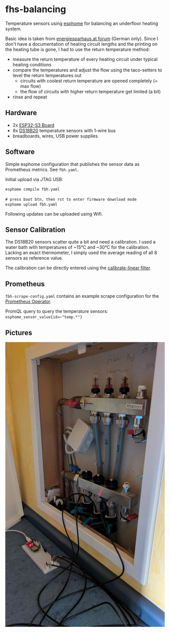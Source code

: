 # fhs-balancing

Temperature sensors using [esphome](https://esphome.io/) for balancing an underfloor heating system.

Basic idea is taken from [energiesparhaus.at forum](https://www.energiesparhaus.at/forum-hydraulischer-abgleich-grundlagen/39756_1) (German only). Since I don't have a documentation of heating circuit lengths and the printing on the heating tube is gone, I had to use the return temperature method:
- measure the return temperature of every heating circuit under typical heating conditions
- compare the temperatures and adjust the flow using the taco-setters to level the return temperatures out
  - circuits with coolest return temperature are opened completely (= max flow)
  - the flow of circuits with higher return temperature get limited (a bit)
- rinse and repeat

## Hardware

- 2x [ESP32-S3 Board](https://docs.espressif.com/projects/esp-dev-kits/en/latest/esp32s3/esp32-s3-devkitc-1/user_guide.html#getting-started)
- 8x [DS18B20](https://datasheets.maximintegrated.com/en/ds/DS18B20.pdf) temperature sensors with 1-wire bus
- breadboards, wires, USB power supplies

## Software

Simple esphome configuration that publishes the sensor data as Prometheus metrics. See `fbh.yaml`.

Initial upload via JTAG USB:

```
esphome compile fbh.yaml

# press boot btn, then rst to enter firmware download mode
esphome upload fbh.yaml
```

Following updates can be uploaded using Wifi.

## Sensor Calibration

The DS18B20 sensors scatter quite a bit and need a calibration. I used a water bath with temperatures of ~15°C and ~30°C for the calibration. Lacking an exact thermometer, I simply used the average reading of all 8 sensors as reference value.

The calibration can be directly entered using the [calibrate-linear filter](https://esphome.io/components/sensor/#calibrate-linear).

## Prometheus

`fbh-scrape-config.yaml` contains an example scrape configuration for the [Prometheus Operator](https://prometheus-operator.dev/).

PromQL query to query the temperature sensors: `esphome_sensor_value{id=~"temp.*"}`

## Pictures

![fbh-temp-sensors](fbh-temp-sensors.jpeg)
